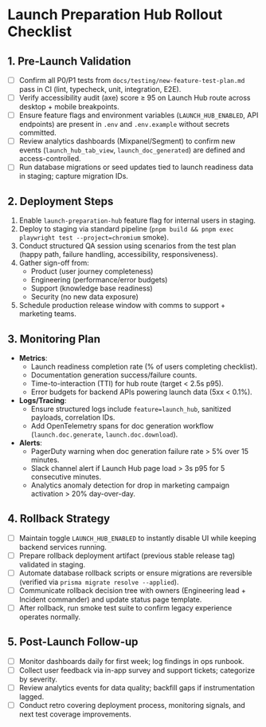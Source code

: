 # Launch Preparation Hub Rollout Checklist

## 1. Pre-Launch Validation
- [ ] Confirm all P0/P1 tests from `docs/testing/new-feature-test-plan.md` pass in CI (lint, typecheck, unit, integration, E2E).
- [ ] Verify accessibility audit (axe) score ≥ 95 on Launch Hub route across desktop + mobile breakpoints.
- [ ] Ensure feature flags and environment variables (`LAUNCH_HUB_ENABLED`, API endpoints) are present in `.env` and `.env.example` without secrets committed.
- [ ] Review analytics dashboards (Mixpanel/Segment) to confirm new events (`launch_hub_tab_view`, `launch_doc_generated`) are defined and access-controlled.
- [ ] Run database migrations or seed updates tied to launch readiness data in staging; capture migration IDs.

## 2. Deployment Steps
1. Enable `launch-preparation-hub` feature flag for internal users in staging.
2. Deploy to staging via standard pipeline (`pnpm build && pnpm exec playwright test --project=chromium` smoke).
3. Conduct structured QA session using scenarios from the test plan (happy path, failure handling, accessibility, responsiveness).
4. Gather sign-off from:
   - Product (user journey completeness)
   - Engineering (performance/error budgets)
   - Support (knowledge base readiness)
   - Security (no new data exposure)
5. Schedule production release window with comms to support + marketing teams.

## 3. Monitoring Plan
- **Metrics**:
  - Launch readiness completion rate (% of users completing checklist).
  - Documentation generation success/failure counts.
  - Time-to-interaction (TTI) for hub route (target < 2.5s p95).
  - Error budgets for backend APIs powering launch data (5xx < 0.1%).
- **Logs/Tracing**:
  - Ensure structured logs include `feature=launch_hub`, sanitized payloads, correlation IDs.
  - Add OpenTelemetry spans for doc generation workflow (`launch.doc.generate`, `launch.doc.download`).
- **Alerts**:
  - PagerDuty warning when doc generation failure rate > 5% over 15 minutes.
  - Slack channel alert if Launch Hub page load > 3s p95 for 5 consecutive minutes.
  - Analytics anomaly detection for drop in marketing campaign activation > 20% day-over-day.

## 4. Rollback Strategy
- [ ] Maintain toggle `LAUNCH_HUB_ENABLED` to instantly disable UI while keeping backend services running.
- [ ] Prepare rollback deployment artifact (previous stable release tag) validated in staging.
- [ ] Automate database rollback scripts or ensure migrations are reversible (verified via `prisma migrate resolve --applied`).
- [ ] Communicate rollback decision tree with owners (Engineering lead + Incident commander) and update status page template.
- [ ] After rollback, run smoke test suite to confirm legacy experience operates normally.

## 5. Post-Launch Follow-up
- [ ] Monitor dashboards daily for first week; log findings in ops runbook.
- [ ] Collect user feedback via in-app survey and support tickets; categorize by severity.
- [ ] Review analytics events for data quality; backfill gaps if instrumentation lagged.
- [ ] Conduct retro covering deployment process, monitoring signals, and next test coverage improvements.
